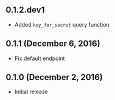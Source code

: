 ## 0.1.2.dev1

- Added `key_for_secret` query function

## 0.1.1 (December 6, 2016)

- Fix default endpoint

## 0.1.0 (December 2, 2016)

- Initial release
